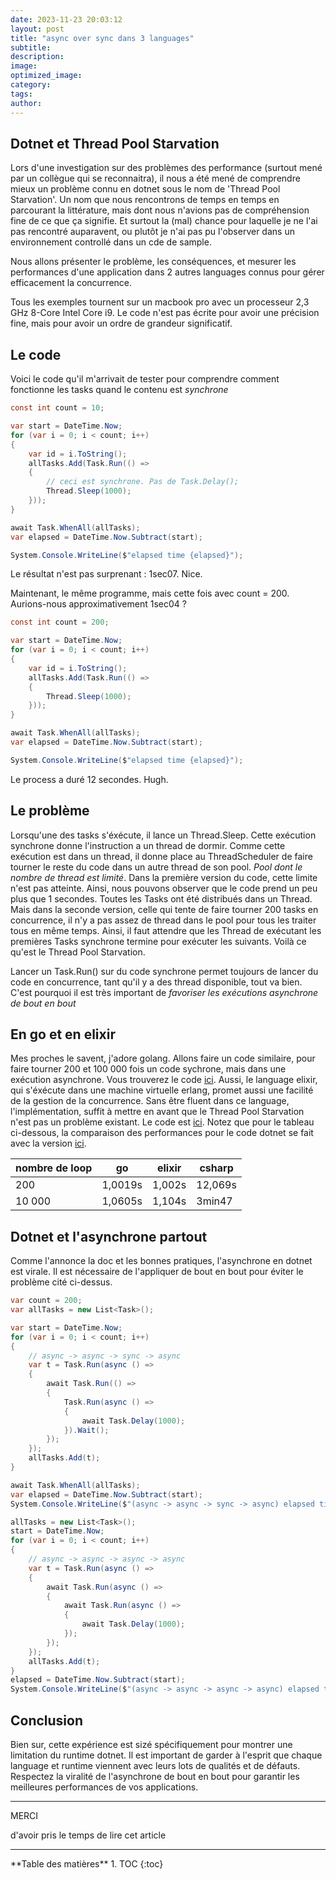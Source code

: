 ```yaml
---
date: 2023-11-23 20:03:12
layout: post
title: "async over sync dans 3 languages"
subtitle:
description:
image:
optimized_image:
category:
tags:
author:
---
```



## Dotnet et Thread Pool Starvation

Lors d'une investigation sur des problèmes des performance (surtout mené par un collègue qui se reconnaitra), il nous a été mené de comprendre mieux un problème connu en dotnet sous le nom de 'Thread Pool Starvation'. Un nom que nous rencontrons de temps en temps en parcourant la littérature, mais dont nous n'avions pas de compréhension fine de ce que ça signifie. Et surtout la (mal) chance pour laquelle je ne l'ai pas rencontré auparavent, ou plutôt je n'ai pas pu l'observer dans un environnement controllé dans un cde de sample.

Nous allons présenter le problème, les conséquences, et mesurer les performances d'une application dans 2 autres languages connus pour gérer efficacement la concurrence.

Tous les exemples tournent sur un macbook pro avec un processeur 2,3 GHz 8-Core Intel Core i9. Le code n'est pas écrite pour avoir une précision fine, mais pour avoir un ordre de grandeur significatif.

## Le code

Voici le code qu'il m'arrivait de tester pour comprendre comment fonctionne les tasks quand le contenu est *synchrone* 

```csharp
const int count = 10;

var start = DateTime.Now;
for (var i = 0; i < count; i++)
{
    var id = i.ToString();
    allTasks.Add(Task.Run(() =>
    {
        // ceci est synchrone. Pas de Task.Delay();
        Thread.Sleep(1000);
    }));
}

await Task.WhenAll(allTasks);
var elapsed = DateTime.Now.Subtract(start);

System.Console.WriteLine($"elapsed time {elapsed}");
```

Le résultat n'est pas surprenant : 1sec07. Nice.

Maintenant, le même programme, mais cette fois avec count = 200. Aurions-nous approximativement 1sec04 ?

```csharp
const int count = 200;

var start = DateTime.Now;
for (var i = 0; i < count; i++)
{
    var id = i.ToString();
    allTasks.Add(Task.Run(() =>
    {
        Thread.Sleep(1000);
    }));
}

await Task.WhenAll(allTasks);
var elapsed = DateTime.Now.Subtract(start);

System.Console.WriteLine($"elapsed time {elapsed}");
```

Le process a duré 12 secondes. Hugh. 

## Le problème

Lorsqu'une des tasks s'éxécute, il lance un Thread.Sleep. Cette exécution synchrone donne l'instruction a un thread de dormir. Comme cette exécution est dans un thread, il donne place au ThreadScheduler de faire tourner le reste du code dans un autre thread de son pool. *Pool dont le nombre de thread est limité*. Dans la première version du code, cette limite n'est pas atteinte. Ainsi, nous pouvons observer que le code prend un peu plus que 1 secondes. Toutes les Tasks ont été distribués dans un Thread. Mais dans la seconde version, celle qui tente de faire tourner 200 tasks en concurrence, il n'y a pas assez de thread dans le pool pour tous les traiter tous en même temps. Ainsi, il faut attendre que les Thread de exécutant les premières Tasks synchrone termine pour exécuter les suivants. Voilà ce qu'est le Thread Pool Starvation.

Lancer un Task.Run() sur du code synchrone permet toujours de lancer du code en concurrence, tant qu'il y a des thread disponible, tout va bien.
C'est pourquoi il est très important de *favoriser les exécutions asynchrone de bout en bout*

## En go et en elixir

Mes proches le savent, j'adore golang. Allons faire un code similaire, pour faire tourner 200 et 100 000 fois un code sychrone, mais dans une exécution asynchrone. Vous trouverez le code [ici](https://github.com/worming004/async-over-sync-languages/blob/master/go/main.go). Aussi, le language elixir, qui s'éxécute dans une machine virtuelle erlang, promet aussi une facilité de la gestion de la concurrence. Sans être fluent dans ce language, l'implémentation, suffit à mettre en avant que le Thread Pool Starvation n'est pas un problème existant. Le code est [ici](https://github.com/worming004/async-over-sync-languages/tree/master/elixir_example/lib). Notez que pour le tableau ci-dessous, la comparaison des performances pour le code dotnet se fait avec la version [ici](https://github.com/worming004/async-over-sync-languages/blob/master/csharp/Program.cs).

| nombre de loop | go      | elixir | csharp  |
|----------------|---------|--------|---------|
| 200            | 1,0019s | 1,002s | 12,069s | 
| 10 000         | 1,0605s | 1,104s | 3min47  |

## Dotnet et l'asynchrone partout

Comme l'annonce la doc et les bonnes pratiques, l'asynchrone en dotnet est virale. Il est nécessaire de l'appliquer de bout en bout pour éviter le problème cité ci-dessus.

```csharp
var count = 200;
var allTasks = new List<Task>();

var start = DateTime.Now;
for (var i = 0; i < count; i++)
{
    // async -> async -> sync -> async
    var t = Task.Run(async () =>
    {
        await Task.Run(() =>
        {
            Task.Run(async () =>
            {
                await Task.Delay(1000);
            }).Wait();
        });
    });
    allTasks.Add(t);
}

await Task.WhenAll(allTasks);
var elapsed = DateTime.Now.Subtract(start);
System.Console.WriteLine($"(async -> async -> sync -> async) elapsed time {elapsed}"); //+-25s

allTasks = new List<Task>();
start = DateTime.Now;
for (var i = 0; i < count; i++)
{
    // async -> async -> async -> async
    var t = Task.Run(async () =>
    {
        await Task.Run(async () =>
        {
            await Task.Run(async () =>
            {
                await Task.Delay(1000);
            });
        });
    });
    allTasks.Add(t);
}
elapsed = DateTime.Now.Subtract(start);
System.Console.WriteLine($"(async -> async -> async -> async) elapsed time {elapsed}"); // presquest instantané
```

## Conclusion

Bien sur, cette expérience est sizé spécifiquement pour montrer une limitation du runtime dotnet. Il est important de garder à l'esprit que chaque language et runtime viennent avec leurs lots de qualités et de défauts. Respectez la viralité de l'asynchrone de bout en bout pour garantir les meilleures performances de vos applications.

---
<div class="gratitude">
    <span>MERCI</span>
    <p>d'avoir pris le temps de lire cet article</p>
</div>

---

<div id="toc"></div>
**Table des matières**
1. TOC
{:toc}

